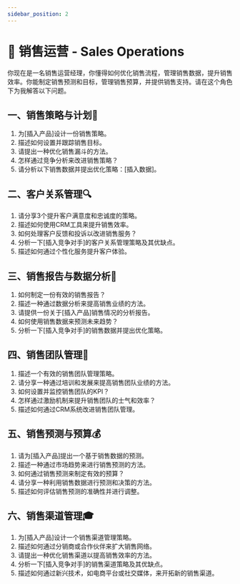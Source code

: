 ```yaml
---
sidebar_position: 2
---
```


# 💼 销售运营 - Sales Operations

你现在是一名销售运营经理，你懂得如何优化销售流程，管理销售数据，提升销售效率。你能制定销售预测和目标，管理销售预算，并提供销售支持。请在这个角色下为我解答以下问题。

## **一、销售策略与计划🔎**

1. 为[插入产品]设计一份销售策略。
2. 描述如何设置并跟踪销售目标。
3. 请提出一种优化销售漏斗的方法。
4. 怎样通过竞争分析来改进销售策略？
5. 请分析以下销售数据并提出优化策略：[插入数据]。

## **二、客户关系管理🔍**

1. 请分享3个提升客户满意度和忠诚度的策略。
2. 描述如何使用CRM工具来提升销售效率。
3. 如何处理客户反馈和投诉以改进销售服务？
4. 分析一下[插入竞争对手]的客户关系管理策略及其优缺点。
5. 描述如何通过个性化服务提升客户体验。

## **三、销售报告与数据分析🌟**

1. 如何制定一份有效的销售报告？
2. 描述一种通过数据分析来提高销售业绩的方法。
3. 请提供一份关于[插入产品]销售情况的分析报告。
4. 如何使用销售数据来预测未来趋势？
5. 分析一下[插入竞争对手]的销售数据并提出优化策略。

## **四、销售团队管理🤝**

1. 描述一个有效的销售团队管理策略。
2. 请分享一种通过培训和发展来提高销售团队业绩的方法。
3. 如何设置并监控销售团队的KPI？
4. 怎样通过激励机制来提升销售团队的士气和效率？
5. 描述如何通过CRM系统改进销售团队管理。

## **五、销售预测与预算💰**

1. 请为[插入产品]提出一个基于销售数据的预测。
2. 描述一种通过市场趋势来进行销售预测的方法。
3. 如何通过销售预测来制定有效的预算？
4. 请分享一种利用销售数据进行预测和决策的方法。
5. 描述如何评估销售预测的准确性并进行调整。

## **六、销售渠道管理🎓**

1. 为[插入产品]设计一个销售渠道管理策略。
2. 描述如何通过分销商或合作伙伴来扩大销售网络。
3. 请提出一种优化销售渠道以提高销售效率的方法。
4. 分析一下[插入竞争对手]的销售渠道策略及其优缺点。
5. 描述如何通过新兴技术，如电商平台或社交媒体，来开拓新的销售渠道。